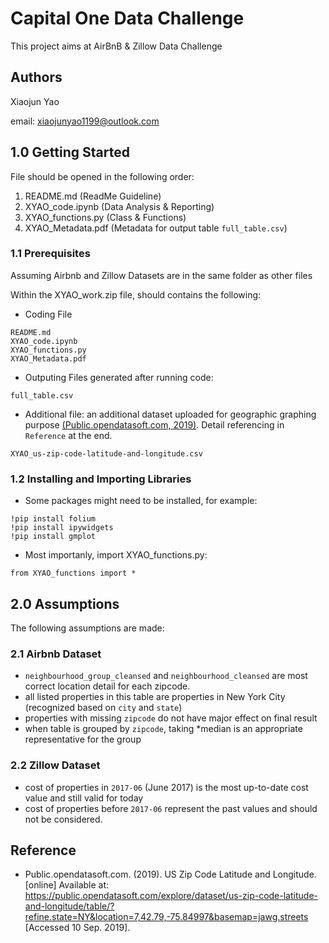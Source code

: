 # Capital One Data Challenge

This project aims at AirBnB & Zillow Data Challenge

## Authors
Xiaojun Yao

email: xiaojunyao1199@outlook.com

## 1.0 Getting Started
File should be opened in the following order:
1. README.md (ReadMe Guideline)
2. XYAO_code.ipynb (Data Analysis & Reporting)
3. XYAO_functions.py (Class & Functions)
4. XYAO_Metadata.pdf (Metadata for output table `full_table.csv`)

### 1.1 Prerequisites
Assuming Airbnb and Zillow Datasets are in the same folder as other files

Within the XYAO_work.zip file, should contains the following:
* Coding File
```
README.md
XYAO_code.ipynb
XYAO_functions.py
XYAO_Metadata.pdf
```
* Outputing Files generated after running code:
```
full_table.csv
```
* Additional file: an additional dataset uploaded for geographic graphing purpose [(Public.opendatasoft.com, 2019)](https://public.opendatasoft.com/explore/dataset/us-zip-code-latitude-and-longitude/table/?refine.state=NY&location=7,42.79,-75.84997&basemap=jawg.streets). Detail referencing in `Reference` at the end.
```
XYAO_us-zip-code-latitude-and-longitude.csv
````

### 1.2 Installing and Importing Libraries

* Some packages might need to be installed, for example:
```
!pip install folium
!pip install ipywidgets
!pip install gmplot
```
* Most importanly, import XYAO_functions.py:
```
from XYAO_functions import *
```

## 2.0 Assumptions 
The following assumptions are made:

### 2.1 Airbnb Dataset
* `neighbourhood_group_cleansed` and `neighbourhood_cleansed` are most correct location detail for each zipcode.
* all listed properties in this table are properties in New York City (recognized based on `city` and `state`)
* properties with missing `zipcode` do not have major effect on final result
* when table is grouped by `zipcode`, taking *median is an appropriate representative for the group

### 2.2 Zillow Dataset
* cost of properties in `2017-06` (June 2017) is the most up-to-date cost value and still valid for today
* cost of properties before `2017-06` represent the past values and should not be considered.

## Reference

* Public.opendatasoft.com. (2019). US Zip Code Latitude and Longitude. [online] Available at: https://public.opendatasoft.com/explore/dataset/us-zip-code-latitude-and-longitude/table/?refine.state=NY&location=7,42.79,-75.84997&basemap=jawg.streets [Accessed 10 Sep. 2019].

